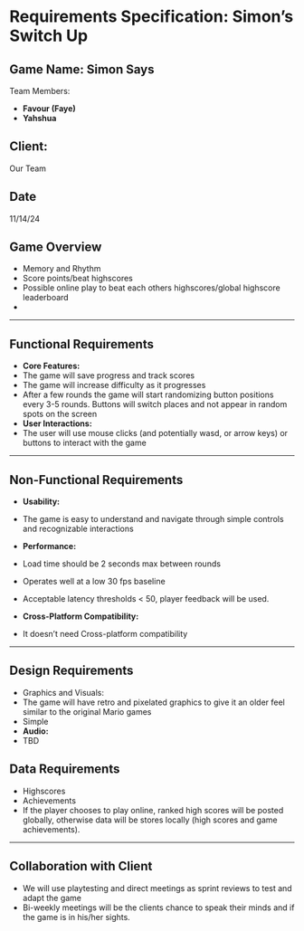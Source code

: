 # Requirements Specification: Simon’s Switch Up

## Game Name: Simon Says
Team Members: 
- **Favour (Faye)**
- **Yahshua**
## Client: 
Our Team
## Date 
11/14/24

## Game Overview
- Memory and Rhythm
- Score points/beat highscores
- Possible online play to beat each others highscores/global highscore leaderboard
- 

---

## Functional Requirements
-  **Core Features:**
- The game will save progress and track scores
- The game will increase difficulty as it progresses
- After a few rounds the game will start randomizing button positions every 3-5 rounds. Buttons will switch places and not appear in random spots on the screen
- **User Interactions:**
- The user will use mouse clicks (and potentially wasd, or arrow keys) or buttons to interact with the game

---

## Non-Functional Requirements
- **Usability:**
- The game is easy to understand and navigate through simple controls and recognizable interactions
- **Performance:**
- Load time should be 2 seconds max between rounds
- Operates well at a low 30 fps baseline
- Acceptable latency thresholds < 50, player feedback will be used.

- **Cross-Platform Compatibility:**
-  It doesn’t need Cross-platform compatibility

---

## Design Requirements
- Graphics and Visuals:
- The game will have retro and pixelated graphics to give it an older feel similar to the original Mario games
- Simple
- **Audio:**
- TBD
## Data Requirements
- Highscores
- Achievements
- If the player chooses to play online, ranked high scores will be posted globally, otherwise data will be stores locally (high scores and game achievements).

---

## Collaboration with Client
- We will use playtesting and direct meetings as sprint reviews to test and adapt the game
- Bi-weekly meetings will be the clients chance to speak their minds and if the game is in his/her sights.
